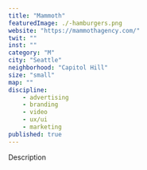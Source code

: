 ```yaml
---
title: "Mammoth"
featuredImage: ./-hamburgers.png
website: "https://mammothagency.com/"
twit: ""
inst: ""
category: "M"
city: "Seattle"
neighborhood: "Capitol Hill"
size: "small"
map: ""
discipline:
    - advertising
    - branding
    - video
    - ux/ui
    - marketing
published: true
---
```


Description
